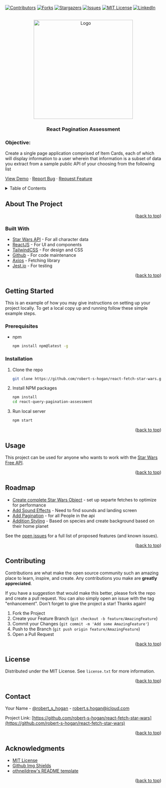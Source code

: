 <div id="top"></div>

[![Contributors][contributors-shield]][contributors-url]
[![Forks][forks-shield]][forks-url]
[![Stargazers][stars-shield]][stars-url]
[![Issues][issues-shield]][issues-url]
[![MIT License][license-shield]][license-url]
[![LinkedIn][linkedin-shield]][linkedin-url]

<!-- PROJECT LOGO -->
<br />
<div align="center">
  <a href="https://github.com/robert-s-hogan/react-fetch-star-wars">
    <img src="https://rshogan.imgix.net/projects/react-fetch-star-wars/images/home_screenshot.png" alt="Logo" width="320">
  </a>

<h3 align="center">React Pagination Assessment</h3>

</div>

### Objective:

Create a single page application comprised of Item Cards, each of which will display information to a user wherein that information is a subset of data you extract from a sample public API of your choosing from the following list

  <p align="center">

<a href="https://react-fetch-star-wars.vercel.app/">View Demo</a>
·
<a href="https://github.com/robert-s-hogan/react-fetch-star-wars/issues">Report Bug</a>
·
<a href="https://github.com/robert-s-hogan/react-fetch-star-wars/issues">Request Feature</a>

</p>

<!-- TABLE OF CONTENTS -->
<details>
  <summary>Table of Contents</summary>
  <ol>
    <li>
      <a href="#about-the-project">About The Project</a>
      <ul>
        <li><a href="#built-with">Built With</a></li>
      </ul>
    </li>
    <li>
      <a href="#getting-started">Getting Started</a>
      <ul>
        <li><a href="#prerequisites">Prerequisites</a></li>
        <li><a href="#installation">Installation</a></li>
      </ul>
    </li>
    <li><a href="#usage">Usage</a></li>
    <li><a href="#roadmap">Roadmap</a></li>
    <li><a href="#contributing">Contributing</a></li>
    <li><a href="#license">License</a></li>
    <li><a href="#contact">Contact</a></li>
    <li><a href="#acknowledgments">Acknowledgments</a></li>
  </ol>
</details>

<!-- ABOUT THE PROJECT -->

## About The Project

<p align="right">(<a href="#top">back to top</a>)</p>

### Built With

- [Star Wars API](https://swapi.dev/) - For all character data
- [ReactJS](https://reactjs.org/) - For UI and components
- [TailwindCSS](https://tailwindcss.com/) - For design and CSS
- [Github](https://github.com/) - For code maintenance
- [Axios](https://axios-http.com/docs/intro) - Fetching library
- [Jest.io](https://jestjs.io/) - For testing

<p align="right">(<a href="#top">back to top</a>)</p>

<!-- GETTING STARTED -->

## Getting Started

This is an example of how you may give instructions on setting up your project locally.
To get a local copy up and running follow these simple example steps.

### Prerequisites

- npm
  ```sh
  npm install npm@latest -g
  ```

### Installation

1. Clone the repo
   ```sh
   git clone https://github.com/robert-s-hogan/react-fetch-star-wars.git
   ```
2. Install NPM packages
   ```sh
   npm install
   cd react-query-pagination-assessment
   ```
3. Run local server
   ```js
   npm start
   ```

<p align="right">(<a href="#top">back to top</a>)</p>

<!-- USAGE EXAMPLES -->

## Usage

This project can be used for anyone who wants to work with the [Star Wars Free API](https://swapi.dev/).

<p align="right">(<a href="#top">back to top</a>)</p>

<!-- ROADMAP -->

## Roadmap

- [Create complete Star Wars Object](https://swapi.dev/api/) - set up separte fetches to optimize for performance
- [Add Sound Effects]() - Need to find sounds and landing screen
- [Add Pagination](https://swapi.dev/api/people/) - for all People in the api
- [Addition Styling]() - Based on species and create background based on their home planet

See the [open issues](https://github.com/robert-s-hogan/react-fetch-star-wars/issues) for a full list of proposed features (and known issues).

<p align="right">(<a href="#top">back to top</a>)</p>

<!-- CONTRIBUTING -->

## Contributing

Contributions are what make the open source community such an amazing place to learn, inspire, and create. Any contributions you make are **greatly appreciated**.

If you have a suggestion that would make this better, please fork the repo and create a pull request. You can also simply open an issue with the tag "enhancement".
Don't forget to give the project a star! Thanks again!

1. Fork the Project
2. Create your Feature Branch (`git checkout -b feature/AmazingFeature`)
3. Commit your Changes (`git commit -m 'Add some AmazingFeature'`)
4. Push to the Branch (`git push origin feature/AmazingFeature`)
5. Open a Pull Request

<p align="right">(<a href="#top">back to top</a>)</p>

<!-- LICENSE -->

## License

Distributed under the MIT License. See `license.txt` for more information.

<p align="right">(<a href="#top">back to top</a>)</p>

<!-- CONTACT -->

## Contact

Your Name - [@robert_s_hogan](https://twitter.com/robert_s_hogan) - robert.s.hogan@icloud.com

Project Link: [https://github.com/robert-s-hogan/react-fetch-star-wars](https://github.com/robert-s-hogan/react-fetch-star-wars)

<p align="right">(<a href="#top">back to top</a>)</p>

<!-- ACKNOWLEDGMENTS -->

## Acknowledgments

- [MIT License](https://choosealicense.com/licenses/mit/)
- [Github Img Shields](https://shields.io)
- [othneildrew's README template](https://github.com/othneildrew/Best-README-Template)

<p align="right">(<a href="#top">back to top</a>)</p>

<!-- MARKDOWN LINKS & IMAGES -->
<!-- https://www.markdownguide.org/basic-syntax/#reference-style-links -->

[contributors-shield]: https://img.shields.io/github/contributors/robert-s-hogan/react-query-pagination-assessment.svg?style=for-the-badge
[contributors-url]: https://github.com/robert-s-hogan/react-fetch-star-wars/graphs/contributors
[forks-shield]: https://img.shields.io/github/forks/robert-s-hogan/react-query-pagination-assessment.svg?style=for-the-badge
[forks-url]: https://github.com/robert-s-hogan/react-fetch-star-wars/network/members
[stars-shield]: https://img.shields.io/github/stars/robert-s-hogan/react-query-pagination-assessment.svg?style=for-the-badge
[stars-url]: https://github.com/robert-s-hogan/react-fetch-star-wars/stargazers
[issues-shield]: https://img.shields.io/github/issues/robert-s-hogan/react-query-pagination-assessment.svg?style=for-the-badge
[issues-url]: https://github.com/robert-s-hogan/react-fetch-star-wars/issues
[license-shield]: https://img.shields.io/github/license/robert-s-hogan/react-query-pagination-assessment.svg?style=for-the-badge
[license-url]: https://github.com/robert-s-hogan/react-fetch-star-wars/blob/master/license.txt
[linkedin-shield]: https://img.shields.io/badge/-LinkedIn-black.svg?style=for-the-badge&logo=linkedin&colorB=555
[linkedin-url]: https://linkedin.com/in/robert-s-hogan
[product-screenshot]: https://res.cloudinary.com/dmfdjwwgb/image/upload/v1635459300/react-query-pagination/react_query_star_wars_pagination-desktop_czgyr1.jpg
